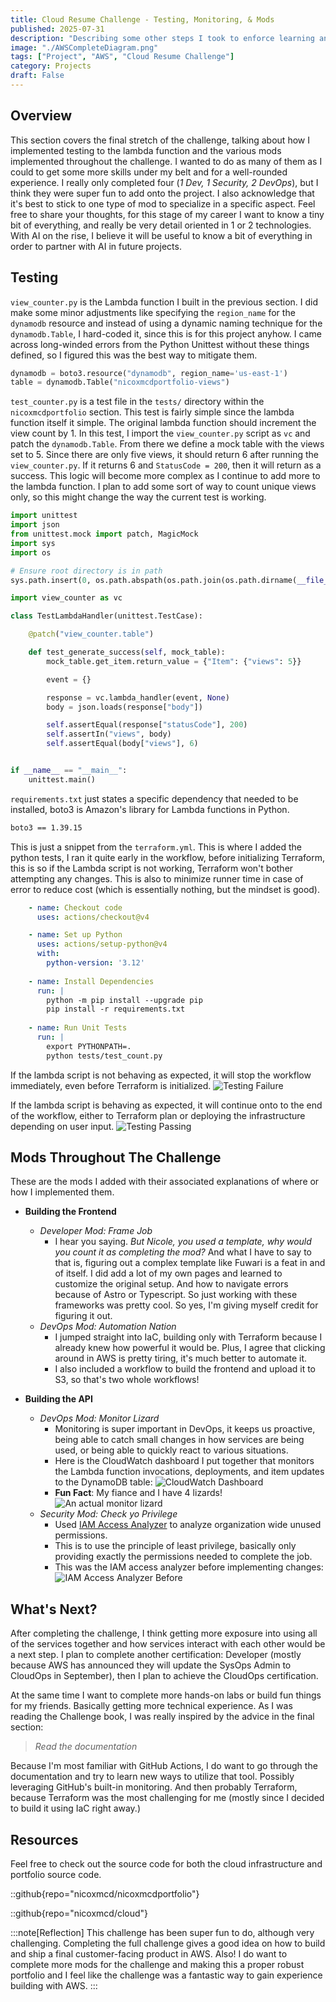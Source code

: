 ```yaml
---
title: Cloud Resume Challenge - Testing, Monitoring, & Mods
published: 2025-07-31
description: "Describing some other steps I took to enforce learning and a DevOps mindset. This is also the part where I implement testing on the Lambda function."
image: "./AWSCompleteDiagram.png"
tags: ["Project", "AWS", "Cloud Resume Challenge"]
category: Projects
draft: False
---
```


## Overview
This section covers the final stretch of the challenge, talking about how I implemented testing to the lambda function and the various mods implemented throughout the challenge. I wanted to do as many of them as I could to get some more skills under my belt and for a well-rounded experience. I really only completed four (*1 Dev, 1 Security, 2 DevOps*), but I think they were super fun to add onto the project. I also acknowledge that it's best to stick to one type of mod to specialize in a specific aspect. Feel free to share your thoughts, for this stage of my career I want to know a tiny bit of everything, and really be very detail oriented in 1 or 2 technologies. With AI on the rise, I believe it will be useful to know a bit of everything in order to partner with AI in future projects.

## Testing 
`view_counter.py` is the Lambda function I built in the previous section. I did make some minor adjustments like specifying the `region_name` for the `dynamodb` resource and instead of using a dynamic naming technique for the `dynamodb.Table`, I hard-coded it, since this is for this project anyhow. I came across long-winded errors from the Python Unittest without these things defined, so I figured this was the best way to mitigate them.
```python
dynamodb = boto3.resource("dynamodb", region_name='us-east-1')
table = dynamodb.Table("nicoxmcdportfolio-views")
```

`test_counter.py` is a test file in the `tests/` directory within the `nicoxmcdportfolio` section. This test is fairly simple since the lambda function itself it simple. The original lambda function should increment the view count by 1. In this test, I import the `view_counter.py` script as `vc` and patch the `dynamodb.Table`. From there we define a mock table with the views set to 5. Since there are only five views, it should return 6 after running the `view_counter.py`. If it returns 6 and `StatusCode = 200`, then it will return as a success. This logic will become more complex as I continue to add more to the lambda function. I plan to add some sort of way to count unique views only, so this might change the way the current test is working.
```python
import unittest
import json
from unittest.mock import patch, MagicMock
import sys
import os

# Ensure root directory is in path
sys.path.insert(0, os.path.abspath(os.path.join(os.path.dirname(__file__), '..')))

import view_counter as vc

class TestLambdaHandler(unittest.TestCase):

    @patch("view_counter.table")

    def test_generate_success(self, mock_table):
        mock_table.get_item.return_value = {"Item": {"views": 5}}

        event = {}

        response = vc.lambda_handler(event, None)
        body = json.loads(response["body"])

        self.assertEqual(response["statusCode"], 200)
        self.assertIn("views", body)
        self.assertEqual(body["views"], 6)


if __name__ == "__main__":
    unittest.main()
```

`requirements.txt` just states a specific dependency that needed to be installed, boto3 is Amazon's library for Lambda functions in Python.
```txt
boto3 == 1.39.15
```

This is just a snippet from the `terraform.yml`. This is where I added the python tests, I ran it quite early in the workflow, before initializing Terraform, this is so if the Lambda script is not working, Terraform won't bother attempting any changes. This is also to minimize runner time in case of error to reduce cost (which is essentially nothing, but the mindset is good).
```yml
    - name: Checkout code
      uses: actions/checkout@v4

    - name: Set up Python
      uses: actions/setup-python@v4
      with:
        python-version: '3.12'
    
    - name: Install Dependencies
      run: |
        python -m pip install --upgrade pip
        pip install -r requirements.txt
    
    - name: Run Unit Tests
      run: |
        export PYTHONPATH=.
        python tests/test_count.py
```

If the lambda script is not behaving as expected, it will stop the workflow immediately, even before Terraform is initialized.
![Testing Failure](./falsetest.png)

If the lambda script is behaving as expected, it will continue onto to the end of the workflow, either to Terraform plan or deploying the infrastructure depending on user input.
![Testing Passing](./truetest.png)

## Mods Throughout The Challenge
These are the mods I added with their associated explanations of where or how I implemented them.
- **Building the Frontend**
    - *Developer Mod: Frame Job*
        - I hear you saying. *But Nicole, you used a template, why would you count it as completing the mod?* And what I have to say to that is, figuring out a complex template like Fuwari is a feat in and of itself. I did add a lot of my own pages and learned to customize the original setup. And how to navigate errors because of Astro or Typescript. So just working with these frameworks was pretty cool. So yes, I'm giving myself credit for figuring it out. 
    - *DevOps Mod: Automation Nation*
        - I jumped straight into IaC, building only with Terraform because I already knew how powerful it would be. Plus, I agree that clicking around in AWS is pretty tiring, it's much better to automate it.
        - I also included a workflow to build the frontend and upload it to S3, so that's two whole workflows! 

- **Building the API**
    - *DevOps Mod: Monitor Lizard*
        - Monitoring is super important in DevOps, it keeps us proactive, being able to catch small changes in how services are being used, or being able to quickly react to various situations.
        - Here is the CloudWatch dashboard I put together that monitors the Lambda function invocations, deployments, and item updates to the DynamoDB table:
        ![CloudWatch Dashboard](./CloudWatch.png)
        - **Fun Fact**: My fiance and I have 4 lizards!
        ![An actual monitor lizard](./lizard.png)
    - *Security Mod: Check yo Privilege*
        - Used [IAM Access Analyzer](https://docs.aws.amazon.com/IAM/latest/UserGuide/what-is-access-analyzer.html#what-is-access-analyzer-resource-identification) to analyze organization wide unused permissions.
        - This is to use the principle of least privilege, basically only providing exactly the permissions needed to complete the job.
        - This was the IAM access analyzer before implementing changes:
        ![IAM Access Analyzer Before](./before.png)

## What's Next?
After completing the challenge, I think getting more exposure into using all of the services together and how services interact with each other would be a next step. I plan to complete another certification: Developer (mostly because AWS has announced they will update the SysOps Admin to CloudOps in September), then I plan to achieve the CloudOps certification. 

At the same time I want to complete more hands-on labs or build fun things for my friends. Basically getting more technical experience. As I was reading the Challenge book, I was really inspired by the advice in the final section:

> *Read the documentation*

Because I'm most familiar with GitHub Actions, I do want to go through the documentation and try to learn new ways to utilize that tool. Possibly leveraging GitHub's built-in monitoring. And then probably Terraform, because Terraform was the most challenging for me (mostly since I decided to build it using IaC right away.)

## Resources
Feel free to check out the source code for both the cloud infrastructure and portfolio source code.

::github{repo="nicoxmcd/nicoxmcdportfolio"}

::github{repo="nicoxmcd/cloud"}

:::note[Reflection]
This challenge has been super fun to do, although very challenging. Completing the full challenge gives a good idea on how to build and ship a final customer-facing product in AWS. Also! I do want to complete more mods for the challenge and making this a proper robust portfolio and I feel like the challenge was a fantastic way to gain experience building with AWS.
:::